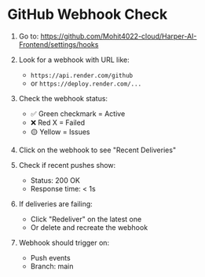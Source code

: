 # GitHub Webhook Check

1. Go to: https://github.com/Mohit4022-cloud/Harper-AI-Frontend/settings/hooks

2. Look for a webhook with URL like:
   - `https://api.render.com/github`
   - or `https://deploy.render.com/...`

3. Check the webhook status:
   - ✅ Green checkmark = Active
   - ❌ Red X = Failed
   - 🟡 Yellow = Issues

4. Click on the webhook to see "Recent Deliveries"

5. Check if recent pushes show:
   - Status: 200 OK
   - Response time: < 1s

6. If deliveries are failing:
   - Click "Redeliver" on the latest one
   - Or delete and recreate the webhook

7. Webhook should trigger on:
   - Push events
   - Branch: main